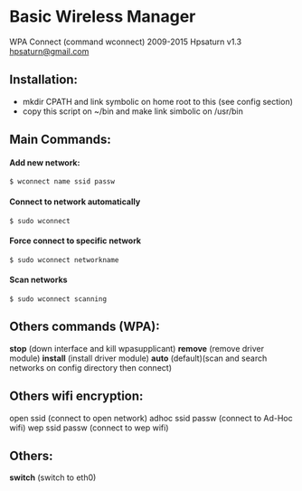 # Basic Wireless Manager 


 WPA Connect (command wconnect)
 2009-2015 Hpsaturn v1.3
 hpsaturn@gmail.com

## Installation:

 - mkdir CPATH and link symbolic on home root to this (see config section)
 - copy this script on ~/bin and make link simbolic on /usr/bin

## Main Commands:

#### Add new network:

   ```
   $ wconnect name ssid passw 
   ```

#### Connect to network automatically

   ```
   $ sudo wconnect 
   ```

#### Force connect to specific network

   ```
   $ sudo wconnect networkname
   ```

#### Scan networks

   ```
   $ sudo wconnect scanning
   ```

## Others commands (WPA):

**stop**      (down interface and kill wpasupplicant)
**remove**    (remove driver module)
**install**   (install driver module)
**auto**      (default)(scan and search networks on config directory then connect)

## Others wifi encryption:

   open ssid         (connect to open network)
   adhoc ssid passw  (connect to Ad-Hoc wifi)
   wep ssid passw    (connect to wep wifi) 

## Others:

**switch**    (switch to eth0)

